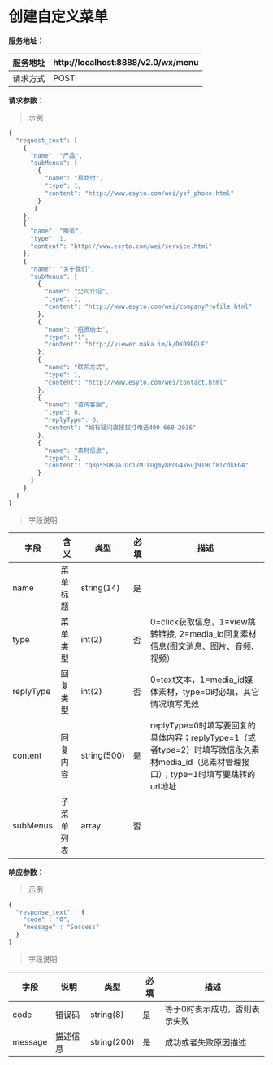 # 创建自定义菜单

**服务地址：**

| 服务地址 | http:\/\/localhost:8888\/v2.0\/wx\/menu |
| --- | --- |
| 请求方式 | POST |

**请求参数：**

> 示例

```js
{
  "request_text": [
    {
      "name": "产品",
      "subMenus": [
        {
          "name": "易商付",
          "type": 1,
          "content": "http://www.esyto.com/wei/ysf_phone.html"
        }
       ]
    },
    {
      "name": "服务",
      "type": 1,
      "content": "http://www.esyto.com/wei/service.html"
    },
    {
      "name": "关于我们",
      "subMenus": [
        {
          "name": "公司介绍",
          "type": 1,
          "content": "http://www.esyto.com/wei/companyProfile.html"
        },
        {
          "name": "招贤纳士",
          "type": "1",
          "content": "http://viewer.maka.im/k/DK09BGLF"
        },
        {
          "name": "联系方式",
          "type": 1,
          "content": "http://www.esyto.com/wei/contact.html"
        },
        {
          "name": "咨询客服",
          "type": 0,
          "replyType": 0,
          "content": "如有疑问直接拔打电话400-660-2036"
        },
        {
          "name": "素材信息",
          "type": 2,
          "content": "qRp5SOKQa1Oci7MIVUgmy8PoG4k6uj9IHCf8icdkEbA"
        }
      ]
    }
  ]
}
```

> 字段说明

| **字段** | **含义** | **类型** | **必填** | **描述** |
| --- | --- | --- | --- | --- |
| name | 菜单标题 | string\(14\) | 是 |  |
| type | 菜单类型 | int\(2\) | 否 | 0=click获取信息，1=view跳转链接, 2=media\_id回复素材信息\(图文消息、图片、音频、视频） |
| replyType | 回复类型 | int\(2\) | 否 | 0=text文本，1=media\_id媒体素材，type=0时必填，其它情况填写无效 |
| content | 回复内容 | string\(500\) | 是 | replyType=0时填写要回复的具体内容；replyType=1（或者type=2）时填写微信永久素材media\_id（见素材管理接口）；type=1时填写要跳转的url地址 |
| subMenus | 子菜单列表 | array | 否 |  |

**响应参数：**

> 示例

```js
{
  "response_text" : {
    "code" : "0",
    "message" : "Success"
  }
}
```

> 字段说明

| **字段** | **说明** | **类型** | **必填** | **描述** |
| --- | --- | --- | --- | --- |
| code | 错误码 | string\(8\) | 是 | 等于0时表示成功，否则表示失败 |
| message | 描述信息 | string\(200\) | 是 | 成功或者失败原因描述 |

